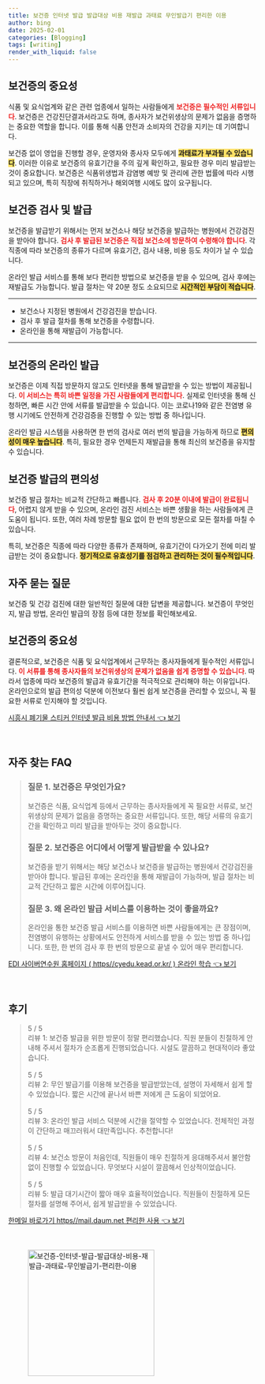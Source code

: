 ```yaml
---
title: 보건증 인터넷 발급 발급대상 비용 재발급 과태료 무인발급기 편리한 이용
author: bing
date: 2025-02-01
categories: [Blogging]
tags: [writing]
render_with_liquid: false
---
```



<h2 id='보건증의_중요성'>보건증의 중요성</h2>

<p>식품 및 요식업계와 같은 관련 업종에서 일하는 사람들에게 <b><span style="color: #ee2323;">보건증은 필수적인 서류입니다</span></b>. 보건증은 건강진단결과서라고도 하며, 종사자가 보건위생상의 문제가 없음을 증명하는 중요한 역할을 합니다. 이를 통해 식품 안전과 소비자의 건강을 지키는 데 기여합니다.</p>

<p>보건증 없이 영업을 진행할 경우, 운영자와 종사자 모두에게 <b><span style="background-color: #ffe066;">과태료가 부과될 수 있습니다</span></b>. 이러한 이유로 보건증의 유효기간을 주의 깊게 확인하고, 필요한 경우 미리 발급받는 것이 중요합니다. 보건증은 식품위생법과 감염병 예방 및 관리에 관한 법률에 따라 시행되고 있으며, 특히 직장에 취직하거나 해외여행 시에도 많이 요구됩니다.</p>

<h2 id='보건증_검사_및_발급'>보건증 검사 및 발급</h2>

<p>보건증을 발급받기 위해서는 먼저 보건소나 해당 보건증을 발급하는 병원에서 건강검진을 받아야 합니다. <b><span style="color: #ee2323;">검사 후 발급된 보건증은 직접 보건소에 방문하여 수령해야 합니다</span></b>. 각 직종에 따라 보건증의 종류가 다르며 유효기간, 검사 내용, 비용 등도 차이가 날 수 있습니다.</p>

<p>온라인 발급 서비스를 통해 보다 편리한 방법으로 보건증을 받을 수 있으며, 검사 후에는 재발급도 가능합니다. 발급 절차는 약 20분 정도 소요되므로 <b><span style="background-color: #ffe066;">시간적인 부담이 적습니다</span></b>.</p>

<hr />

<ul>
    <li>보건소나 지정된 병원에서 건강검진을 받습니다.</li>
    <li>검사 후 발급 절차를 통해 보건증을 수령합니다.</li>
    <li>온라인을 통해 재발급이 가능합니다.</li>
</ul>

<hr />

<h2 id='보건증의_온라인_발급'>보건증의 온라인 발급</h2>

<p>보건증은 이제 직접 방문하지 않고도 인터넷을 통해 발급받을 수 있는 방법이 제공됩니다. <b><span style="color: #ee2323;">이 서비스는 특히 바쁜 일정을 가진 사람들에게 편리합니다</span></b>. 실제로 인터넷을 통해 신청하면, 빠른 시간 안에 서류를 발급받을 수 있습니다. 이는 코로나19와 같은 전염병 유행 시기에도 안전하게 건강검증을 진행할 수 있는 방법 중 하나입니다.</p>

<p>온라인 발급 시스템을 사용하면 한 번의 검사로 여러 번의 발급을 가능하게 하므로 <b><span style="background-color: #ffe066;">편의성이 매우 높습니다</span></b>. 특히, 필요한 경우 언제든지 재발급을 통해 최신의 보건증을 유지할 수 있습니다.</p>

<h2 id='보건증_발급의_편의성'>보건증 발급의 편의성</h2>

<p>보건증 발급 절차는 비교적 간단하고 빠릅니다. <b><span style="color: #ee2323;">검사 후 20분 이내에 발급이 완료됩니다</span></b>, 어렵지 않게 받을 수 있으며, 온라인 검진 서비스는 바쁜 생활을 하는 사람들에게 큰 도움이 됩니다. 또한, 여러 차례 방문할 필요 없이 한 번의 방문으로 모든 절차를 마칠 수 있습니다.</p>

<p>특히, 보건증은 직종에 따라 다양한 종류가 존재하며, 유효기간이 다가오기 전에 미리 발급받는 것이 중요합니다. <b><span style="background-color: #ffe066;">정기적으로 유효성기를 점검하고 관리하는 것이 필수적입니다</span></b>.</p>

<h2 id='자주_묻는_질문'>자주 묻는 질문</h2>

<p>보건증 및 건강 검진에 대한 일반적인 질문에 대한 답변을 제공합니다. 보건증이 무엇인지, 발급 방법, 온라인 발급의 장점 등에 대한 정보를 확인해보세요.</p>

<h2 id='결론'>보건증의 중요성</h2>

<p>결론적으로, 보건증은 식품 및 요식업계에서 근무하는 종사자들에게 필수적인 서류입니다. <b><span style="color: #ee2323;">이 서류를 통해 종사자들의 보건위생상의 문제가 없음을 쉽게 증명할 수 있습니다</span></b>. 따라서 업종에 따라 보건증의 발급과 유효기간을 적극적으로 관리해야 하는 이유입니다. 온라인으로의 발급 편의성 덕분에 이전보다 훨씬 쉽게 보건증을 관리할 수 있으니, 꼭 필요한 서류로 인지해야 할 것입니다.</p>


<p><a class="click-button" title="시흥시 폐기물 스티커 인터넷 발급 비용 방법 안내서" href="https://24nara.github.io/posts/%EC%8B%9C%ED%9D%A5%EC%8B%9C-%ED%8F%90%EA%B8%B0%EB%AC%BC-%EC%8A%A4%ED%8B%B0%EC%BB%A4-%EC%9D%B8%ED%84%B0%EB%84%B7-%EB%B0%9C%EA%B8%89-%EB%B9%84%EC%9A%A9-%EB%B0%A9%EB%B2%95-%EC%95%88%EB%82%B4%EC%84%9C/" rel="dofollow">시흥시 폐기물 스티커 인터넷 발급 비용 방법 안내서 👈 보기</a></p><br>
<h2 id='자주_찾는_FAQ'>자주 찾는 FAQ</h2>
<div itemscope="" itemtype="https://schema.org/FAQPage"> 
<blockquote> 
<div itemscope="" itemprop="mainEntity" itemtype="https://schema.org/Question"> 
<h3 itemprop="name">질문 1. 보건증은 무엇인가요?</h3> 
<div itemscope="" itemprop="acceptedAnswer" itemtype="https://schema.org/Answer"> 
<span itemprop="text"> 
<p>보건증은 식품, 요식업계 등에서 근무하는 종사자들에게 꼭 필요한 서류로, 보건위생상의 문제가 없음을 증명하는 중요한 서류입니다. 또한, 해당 서류의 유효기간을 확인하고 미리 발급을 받아두는 것이 중요합니다.</p> 
</span> 
</div> 
</div> 
<div itemscope="" itemprop="mainEntity" itemtype="https://schema.org/Question"> 
<h3 itemprop="name">질문 2. 보건증은 어디에서 어떻게 발급받을 수 있나요?</h3> 
<div itemscope="" itemprop="acceptedAnswer" itemtype="https://schema.org/Answer"> 
<span itemprop="text"> 
<p>보건증을 받기 위해서는 해당 보건소나 보건증을 발급하는 병원에서 건강검진을 받아야 합니다. 발급된 후에는 온라인을 통해 재발급이 가능하며, 발급 절차는 비교적 간단하고 짧은 시간에 이루어집니다.</p> 
</span> 
</div> 
</div> 
<div itemscope="" itemprop="mainEntity" itemtype="https://schema.org/Question"> 
<h3 itemprop="name">질문 3. 왜 온라인 발급 서비스를 이용하는 것이 좋을까요?</h3> 
<div itemscope="" itemprop="acceptedAnswer" itemtype="https://schema.org/Answer"> 
<span itemprop="text"> 
<p>온라인을 통한 보건증 발급 서비스를 이용하면 바쁜 사람들에게는 큰 장점이며, 전염병이 유행하는 상황에서도 안전하게 서비스를 받을 수 있는 방법 중 하나입니다. 또한, 한 번의 검사 후 한 번의 방문으로 끝낼 수 있어 매우 편리합니다.</p> 
</span> 
</div> 
</div> 
</blockquote> 
</div>
<p><a class="click-button" title="EDI 사이버연수원 홈페이지 ( https//cyedu.kead.or.kr/ ) 온라인 학습" href="https://24nara.github.io/posts/EDI-%EC%82%AC%EC%9D%B4%EB%B2%84%EC%97%B0%EC%88%98%EC%9B%90-%ED%99%88%ED%8E%98%EC%9D%B4%EC%A7%80-(-httpscyedu.kead.or.kr-)-%EC%98%A8%EB%9D%BC%EC%9D%B8-%ED%95%99%EC%8A%B5/" rel="dofollow">EDI 사이버연수원 홈페이지 ( https//cyedu.kead.or.kr/ ) 온라인 학습 👈 보기</a></p><br>
<h2 id='후기'>후기</h2>
<div itemscope itemtype="https://schema.org/Product">
  <blockquote>
  <div itemprop="review" itemscope itemtype="https://schema.org/Review">
      <div itemprop="reviewRating" itemscope itemtype="https://schema.org/Rating"> <span itemprop="ratingValue">5</span> / <span itemprop="bestRating">5</span> </div>
      <span itemprop="reviewBody">리뷰 1: 보건증 발급을 위한 방문이 정말 편리했습니다. 직원 분들이 친절하게 안내해 주셔서 절차가 순조롭게 진행되었습니다. 시설도 깔끔하고 현대적이라 좋았습니다.</span>
  </div>
  <br>
  <div itemprop="review" itemscope itemtype="https://schema.org/Review">
      <div itemprop="reviewRating" itemscope itemtype="https://schema.org/Rating"> <span itemprop="ratingValue">5</span> / <span itemprop="bestRating">5</span> </div>
      <span itemprop="reviewBody">리뷰 2: 무인 발급기를 이용해 보건증을 발급받았는데, 설명이 자세해서 쉽게 할 수 있었습니다. 짧은 시간에 끝나서 바쁜 저에게 큰 도움이 되었어요.</span>
  </div>
  <br>
  <div itemprop="review" itemscope itemtype="https://schema.org/Review">
      <div itemprop="reviewRating" itemscope itemtype="https://schema.org/Rating"> <span itemprop="ratingValue">5</span> / <span itemprop="bestRating">5</span> </div>
      <span itemprop="reviewBody">리뷰 3: 온라인 발급 서비스 덕분에 시간을 절약할 수 있었습니다. 전체적인 과정이 간단하고 매끄러워서 대만족입니다. 추천합니다!</span>
  </div>
  <br>
  <div itemprop="review" itemscope itemtype="https://schema.org/Review">
      <div itemprop="reviewRating" itemscope itemtype="https://schema.org/Rating"> <span itemprop="ratingValue">5</span> / <span itemprop="bestRating">5</span> </div>
      <span itemprop="reviewBody">리뷰 4: 보건소 방문이 처음인데, 직원들이 매우 친절하게 응대해주셔서 불안함 없이 진행할 수 있었습니다. 무엇보다 시설이 깔끔해서 인상적이었습니다.</span>
  </div>
  <br>
  <div itemprop="review" itemscope itemtype="https://schema.org/Review">
      <div itemprop="reviewRating" itemscope itemtype="https://schema.org/Rating"> <span itemprop="ratingValue">5</span> / <span itemprop="bestRating">5</span> </div>
      <span itemprop="reviewBody">리뷰 5: 발급 대기시간이 짧아 매우 효율적이었습니다. 직원들이 친절하게 모든 절차를 설명해 주어서, 쉽게 발급받을 수 있었습니다.</span>
  </div>
  </blockquote>
</div>
<p><a class="click-button" title="한메일 바로가기 https//mail.daum.net 편리한 사용" href="https://24nara.github.io/posts/%ED%95%9C%EB%A9%94%EC%9D%BC-%EB%B0%94%EB%A1%9C%EA%B0%80%EA%B8%B0-httpsmail.daum.net-%ED%8E%B8%EB%A6%AC%ED%95%9C-%EC%82%AC%EC%9A%A9/" rel="dofollow">한메일 바로가기 https//mail.daum.net 편리한 사용 👈 보기</a></p><br>
<figure class="image"><img src="https://24nara.github.io/assets/img/thumbnail/보건증-인터넷-발급-발급대상-비용-재발급-과태료-무인발급기-편리한-이용.webp" alt="보건증-인터넷-발급-발급대상-비용-재발급-과태료-무인발급기-편리한-이용" width="256" height="256"></figure>